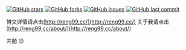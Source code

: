 
[![GitHub stars](https://img.shields.io/github/stars/reng99/reng99.github.io.svg?style=flat-square)](https://github.com/reng99/reng99.github.io/stargazers)
[![GitHub forks](https://img.shields.io/github/forks/reng99/reng99.github.io.svg?style=flat-square)](https://github.com/reng99/reng99.github.io/network)
[![GitHub issues](https://img.shields.io/github/issues/reng99/reng99.github.io.svg?style=flat-square)](https://github.com/reng99/reng99.github.io/issues)
[![GitHub last commit](https://img.shields.io/github/last-commit/google/skia.svg?style=flat-square)](https://github.com/reng99/reng99.github.io)

博文详情请点击[http://reng99.cc/](http://reng99.cc/)
关于我请点击[http://reng99.cc/about/](http://reng99.cc/about/)

共勉 :blush: